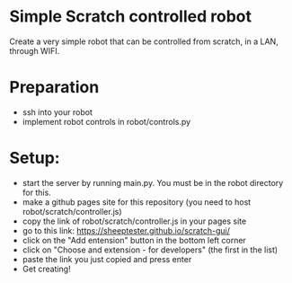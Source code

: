 # Simple Scratch controlled robot

Create a very simple robot that can be controlled from scratch, in a LAN, through WIFI.


# Preparation

 - ssh into your robot
 - implement robot controls in robot/controls.py


# Setup:

 - start the server by running main.py. You must be in the robot directory for this.
 - make a github pages site for this repository (you need to host robot/scratch/controller.js)
 - copy the link of robot/scratch/controller.js in your pages site
 - go to this link: https://sheeptester.github.io/scratch-gui/
 - click on the "Add entension" button in the bottom left corner
 - click on "Choose and extension - for developers" (the first in the list)
 - paste the link you just copied and press enter
 - Get creating!

